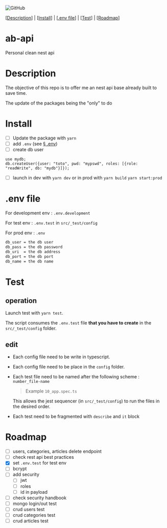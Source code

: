 ![GitHub](https://img.shields.io/github/license/bouteillerAlan/ab-api?style=flat-square)

[[Description](#description)] | [[Install](#install)] | [[.env file](#env-file)] | [[Test](#test)] | [[Roadmap](#roadmap)]

# ab-api

Personal clean nest api

# Description

The objective of this repo is to offer me an nest api base already built to save time.

The update of the packages being the "only" to do

# Install

- [ ] Update the package with `yarn`
- [ ] add `.env` (see [§ .env](#env-file))
- [ ] create db user

```mongojs
use mydb;
db.createUser({user: "toto", pwd: "mypswd", roles: [{role: "readWrite", db: "mydb"}]});
```
- [ ] launch in dev with `yarn dev` or in prod with `yarn build` `yarn start:prod`

# .env file

For development env : `.env.development`

For test env : `.env.test` in `src/_test/config`

For prod env : `.env`

```bash
db_user = the db user
db_pass = the db password
db_uri  = the db address
db_port = the db port
db_name = the db name 
```

# Test

## operation

Launch test with `yarn test`.

The script consumes the `.env.test` file **that you have to create** in the `src/_test/config` folder.

## edit

- Each config file need to be write in typescript.
- Each config file need to be place in the `config` folder.
- Each test file need to be named after the following scheme : `number_file-name`
  > Example `10_app.spec.ts`

  This allows the jest sequencer (in `src/_test/config`) to run the files in the desired order.
- Each test need to be fragmented with `describe` and `it` block

# Roadmap

- [ ] users, categories, articles delete endpoint
- [ ] check rest api best practices
- [x] set `.env.test` for test env
- [ ] bcrypt
- [ ] add security
    - [ ] jwt 
    - [ ] roles
    - [ ] id in payload
- [ ] check security handbook
- [ ] mongo login/out test
- [ ] crud users test
- [ ] crud categories test
- [ ] crud articles test
